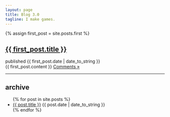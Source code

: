 ```yaml
---
layout: page
title: Blog 3.0
tagline: I make games.
---
```

{% assign first_post = site.posts.first %}
<div id="post">
    <h2><a href="{{ first_post.url }}">{{ first_post.title }}</a></h2>
    <div id="date">published {{ first_post.date | date_to_string }}</div>
    {{ first_post.content }}
    <a id="more" href="{{ first_post.url }}#disqus">Comments &raquo;</a>
</div>

<hr />

<h2>archive</h2>
<ul id="archive">
    {% for post in site.posts %}
        <li>
            <a href="{{ post.url }}">{{ post.title }}</a>
            <abbr>{{ post.date | date_to_string }}</abbr>
        </li>
    {% endfor %}
</ul>